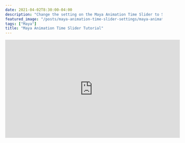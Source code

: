 ```yaml
---
date: 2021-04-02T8:30:00-04:00
description: "Change the setting on the Maya Animation Time Slider to Suit Your Workflow"
featured_image: "/posts/maya-animation-time-slider-settings/maya-animation-time-slider-settings.jpg"
tags: ["Maya"]
title: "Maya Animation Time Slider Tutorial"
---
```


<div class="iframe-16-9-container">
<iframe class="youTubeIframe" width="560" height="315" src="https://www.youtube.com/embed/-KhoMBOqx0g?rel=0" title="YouTube video player" frameborder="0" allow="accelerometer; autoplay; clipboard-write; encrypted-media; gyroscope; picture-in-picture; web-share" allowfullscreen></iframe>
</div>
